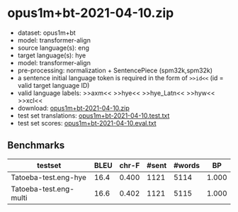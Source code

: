 # opus1m+bt-2021-04-10.zip

* dataset: opus1m+bt
* model: transformer-align
* source language(s): eng
* target language(s): hye
* model: transformer-align
* pre-processing: normalization + SentencePiece (spm32k,spm32k)
* a sentence initial language token is required in the form of `>>id<<` (id = valid target language ID)
* valid language labels: >>axm<< >>hye<< >>hye_Latn<< >>hyw<< >>xcl<<
* download: [opus1m+bt-2021-04-10.zip](https://object.pouta.csc.fi/Tatoeba-MT-models/eng-hyx/opus1m+bt-2021-04-10.zip)
* test set translations: [opus1m+bt-2021-04-10.test.txt](https://object.pouta.csc.fi/Tatoeba-MT-models/eng-hyx/opus1m+bt-2021-04-10.test.txt)
* test set scores: [opus1m+bt-2021-04-10.eval.txt](https://object.pouta.csc.fi/Tatoeba-MT-models/eng-hyx/opus1m+bt-2021-04-10.eval.txt)

## Benchmarks

| testset | BLEU  | chr-F | #sent | #words | BP |
|---------|-------|-------|-------|--------|----|
| Tatoeba-test.eng-hye 	| 16.4 	| 0.400 	| 1121 	| 5114 	| 1.000 |
| Tatoeba-test.eng-multi 	| 16.6 	| 0.402 	| 1121 	| 5115 	| 1.000 |

